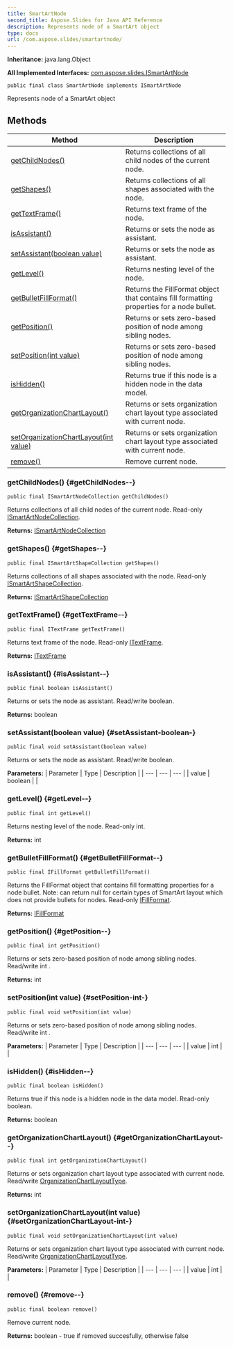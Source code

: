 ```yaml
---
title: SmartArtNode
second_title: Aspose.Slides for Java API Reference
description: Represents node of a SmartArt object
type: docs
url: /com.aspose.slides/smartartnode/
---
```

**Inheritance:**
java.lang.Object

**All Implemented Interfaces:**
[com.aspose.slides.ISmartArtNode](../../com.aspose.slides/ismartartnode)
```
public final class SmartArtNode implements ISmartArtNode
```

Represents node of a SmartArt object
## Methods

| Method | Description |
| --- | --- |
| [getChildNodes()](#getChildNodes--) | Returns collections of all child nodes of the current node. |
| [getShapes()](#getShapes--) | Returns collections of all shapes associated with the node. |
| [getTextFrame()](#getTextFrame--) | Returns text frame of the node. |
| [isAssistant()](#isAssistant--) | Returns or sets the node as assistant. |
| [setAssistant(boolean value)](#setAssistant-boolean-) | Returns or sets the node as assistant. |
| [getLevel()](#getLevel--) | Returns nesting level of the node. |
| [getBulletFillFormat()](#getBulletFillFormat--) | Returns the FillFormat object that contains fill formatting properties for a node bullet. |
| [getPosition()](#getPosition--) | Returns or sets zero-based position of node among sibling nodes. |
| [setPosition(int value)](#setPosition-int-) | Returns or sets zero-based position of node among sibling nodes. |
| [isHidden()](#isHidden--) | Returns true if this node is a hidden node in the data model. |
| [getOrganizationChartLayout()](#getOrganizationChartLayout--) | Returns or sets organization chart layout type associated with current node. |
| [setOrganizationChartLayout(int value)](#setOrganizationChartLayout-int-) | Returns or sets organization chart layout type associated with current node. |
| [remove()](#remove--) | Remove current node. |
### getChildNodes() {#getChildNodes--}
```
public final ISmartArtNodeCollection getChildNodes()
```


Returns collections of all child nodes of the current node. Read-only [ISmartArtNodeCollection](../../com.aspose.slides/ismartartnodecollection).

**Returns:**
[ISmartArtNodeCollection](../../com.aspose.slides/ismartartnodecollection)
### getShapes() {#getShapes--}
```
public final ISmartArtShapeCollection getShapes()
```


Returns collections of all shapes associated with the node. Read-only [ISmartArtShapeCollection](../../com.aspose.slides/ismartartshapecollection).

**Returns:**
[ISmartArtShapeCollection](../../com.aspose.slides/ismartartshapecollection)
### getTextFrame() {#getTextFrame--}
```
public final ITextFrame getTextFrame()
```


Returns text frame of the node. Read-only [ITextFrame](../../com.aspose.slides/itextframe).

**Returns:**
[ITextFrame](../../com.aspose.slides/itextframe)
### isAssistant() {#isAssistant--}
```
public final boolean isAssistant()
```


Returns or sets the node as assistant. Read/write boolean.

**Returns:**
boolean
### setAssistant(boolean value) {#setAssistant-boolean-}
```
public final void setAssistant(boolean value)
```


Returns or sets the node as assistant. Read/write boolean.

**Parameters:**
| Parameter | Type | Description |
| --- | --- | --- |
| value | boolean |  |

### getLevel() {#getLevel--}
```
public final int getLevel()
```


Returns nesting level of the node. Read-only int.

**Returns:**
int
### getBulletFillFormat() {#getBulletFillFormat--}
```
public final IFillFormat getBulletFillFormat()
```


Returns the FillFormat object that contains fill formatting properties for a node bullet. Note: can return null for certain types of SmartArt layout which does not provide bullets for nodes. Read-only [IFillFormat](../../com.aspose.slides/ifillformat).

**Returns:**
[IFillFormat](../../com.aspose.slides/ifillformat)
### getPosition() {#getPosition--}
```
public final int getPosition()
```


Returns or sets zero-based position of node among sibling nodes. Read/write  int .

**Returns:**
int
### setPosition(int value) {#setPosition-int-}
```
public final void setPosition(int value)
```


Returns or sets zero-based position of node among sibling nodes. Read/write  int .

**Parameters:**
| Parameter | Type | Description |
| --- | --- | --- |
| value | int |  |

### isHidden() {#isHidden--}
```
public final boolean isHidden()
```


Returns true if this node is a hidden node in the data model. Read-only boolean.

**Returns:**
boolean
### getOrganizationChartLayout() {#getOrganizationChartLayout--}
```
public final int getOrganizationChartLayout()
```


Returns or sets organization chart layout type associated with current node. Read/write [OrganizationChartLayoutType](../../com.aspose.slides/organizationchartlayouttype).

**Returns:**
int
### setOrganizationChartLayout(int value) {#setOrganizationChartLayout-int-}
```
public final void setOrganizationChartLayout(int value)
```


Returns or sets organization chart layout type associated with current node. Read/write [OrganizationChartLayoutType](../../com.aspose.slides/organizationchartlayouttype).

**Parameters:**
| Parameter | Type | Description |
| --- | --- | --- |
| value | int |  |

### remove() {#remove--}
```
public final boolean remove()
```


Remove current node.

**Returns:**
boolean - true if removed succesfully, otherwise false
